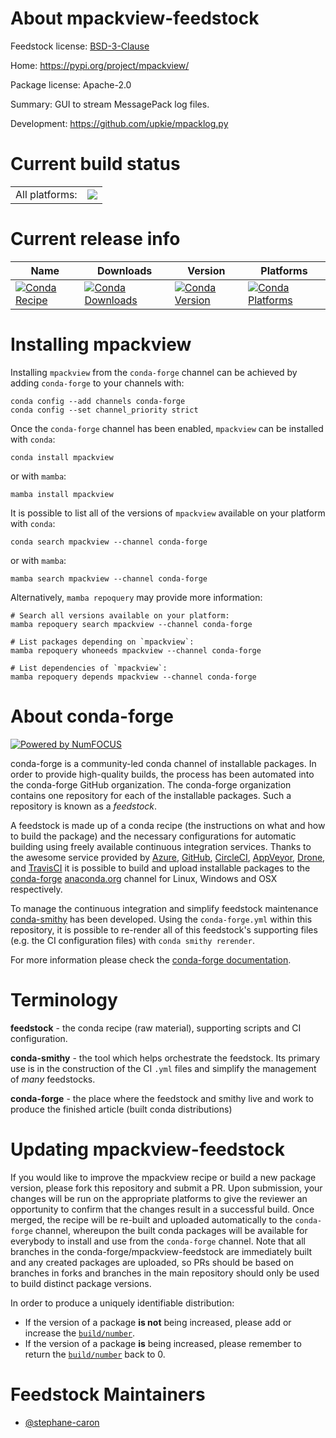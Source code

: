 About mpackview-feedstock
=========================

Feedstock license: [BSD-3-Clause](https://github.com/conda-forge/mpackview-feedstock/blob/main/LICENSE.txt)

Home: https://pypi.org/project/mpackview/

Package license: Apache-2.0

Summary: GUI to stream MessagePack log files.

Development: https://github.com/upkie/mpacklog.py

Current build status
====================


<table><tr><td>All platforms:</td>
    <td>
      <a href="https://dev.azure.com/conda-forge/feedstock-builds/_build/latest?definitionId=22613&branchName=main">
        <img src="https://dev.azure.com/conda-forge/feedstock-builds/_apis/build/status/mpackview-feedstock?branchName=main">
      </a>
    </td>
  </tr>
</table>

Current release info
====================

| Name | Downloads | Version | Platforms |
| --- | --- | --- | --- |
| [![Conda Recipe](https://img.shields.io/badge/recipe-mpackview-green.svg)](https://anaconda.org/conda-forge/mpackview) | [![Conda Downloads](https://img.shields.io/conda/dn/conda-forge/mpackview.svg)](https://anaconda.org/conda-forge/mpackview) | [![Conda Version](https://img.shields.io/conda/vn/conda-forge/mpackview.svg)](https://anaconda.org/conda-forge/mpackview) | [![Conda Platforms](https://img.shields.io/conda/pn/conda-forge/mpackview.svg)](https://anaconda.org/conda-forge/mpackview) |

Installing mpackview
====================

Installing `mpackview` from the `conda-forge` channel can be achieved by adding `conda-forge` to your channels with:

```
conda config --add channels conda-forge
conda config --set channel_priority strict
```

Once the `conda-forge` channel has been enabled, `mpackview` can be installed with `conda`:

```
conda install mpackview
```

or with `mamba`:

```
mamba install mpackview
```

It is possible to list all of the versions of `mpackview` available on your platform with `conda`:

```
conda search mpackview --channel conda-forge
```

or with `mamba`:

```
mamba search mpackview --channel conda-forge
```

Alternatively, `mamba repoquery` may provide more information:

```
# Search all versions available on your platform:
mamba repoquery search mpackview --channel conda-forge

# List packages depending on `mpackview`:
mamba repoquery whoneeds mpackview --channel conda-forge

# List dependencies of `mpackview`:
mamba repoquery depends mpackview --channel conda-forge
```


About conda-forge
=================

[![Powered by
NumFOCUS](https://img.shields.io/badge/powered%20by-NumFOCUS-orange.svg?style=flat&colorA=E1523D&colorB=007D8A)](https://numfocus.org)

conda-forge is a community-led conda channel of installable packages.
In order to provide high-quality builds, the process has been automated into the
conda-forge GitHub organization. The conda-forge organization contains one repository
for each of the installable packages. Such a repository is known as a *feedstock*.

A feedstock is made up of a conda recipe (the instructions on what and how to build
the package) and the necessary configurations for automatic building using freely
available continuous integration services. Thanks to the awesome service provided by
[Azure](https://azure.microsoft.com/en-us/services/devops/), [GitHub](https://github.com/),
[CircleCI](https://circleci.com/), [AppVeyor](https://www.appveyor.com/),
[Drone](https://cloud.drone.io/welcome), and [TravisCI](https://travis-ci.com/)
it is possible to build and upload installable packages to the
[conda-forge](https://anaconda.org/conda-forge) [anaconda.org](https://anaconda.org/)
channel for Linux, Windows and OSX respectively.

To manage the continuous integration and simplify feedstock maintenance
[conda-smithy](https://github.com/conda-forge/conda-smithy) has been developed.
Using the ``conda-forge.yml`` within this repository, it is possible to re-render all of
this feedstock's supporting files (e.g. the CI configuration files) with ``conda smithy rerender``.

For more information please check the [conda-forge documentation](https://conda-forge.org/docs/).

Terminology
===========

**feedstock** - the conda recipe (raw material), supporting scripts and CI configuration.

**conda-smithy** - the tool which helps orchestrate the feedstock.
                   Its primary use is in the construction of the CI ``.yml`` files
                   and simplify the management of *many* feedstocks.

**conda-forge** - the place where the feedstock and smithy live and work to
                  produce the finished article (built conda distributions)


Updating mpackview-feedstock
============================

If you would like to improve the mpackview recipe or build a new
package version, please fork this repository and submit a PR. Upon submission,
your changes will be run on the appropriate platforms to give the reviewer an
opportunity to confirm that the changes result in a successful build. Once
merged, the recipe will be re-built and uploaded automatically to the
`conda-forge` channel, whereupon the built conda packages will be available for
everybody to install and use from the `conda-forge` channel.
Note that all branches in the conda-forge/mpackview-feedstock are
immediately built and any created packages are uploaded, so PRs should be based
on branches in forks and branches in the main repository should only be used to
build distinct package versions.

In order to produce a uniquely identifiable distribution:
 * If the version of a package **is not** being increased, please add or increase
   the [``build/number``](https://docs.conda.io/projects/conda-build/en/latest/resources/define-metadata.html#build-number-and-string).
 * If the version of a package **is** being increased, please remember to return
   the [``build/number``](https://docs.conda.io/projects/conda-build/en/latest/resources/define-metadata.html#build-number-and-string)
   back to 0.

Feedstock Maintainers
=====================

* [@stephane-caron](https://github.com/stephane-caron/)

